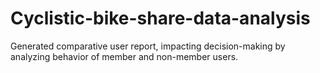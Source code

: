 # Cyclistic-bike-share-data-analysis
Generated comparative user report, impacting decision-making by analyzing behavior of member and non-member users.
